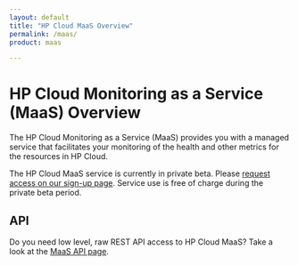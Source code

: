 ```yaml
---
layout: default
title: "HP Cloud MaaS Overview"
permalink: /maas/
product: maas

---
```

# HP Cloud Monitoring as a Service (MaaS) Overview

The HP Cloud Monitoring as a Service (MaaS) provides you with a managed service that facilitates your monitoring of the health and other metrics for the resources in HP Cloud.  

The HP Cloud MaaS service is currently in private beta.  Please [request access on our sign-up page](https://account.hpcloud.com/cases/betarequest/maas).  Service use is free of charge during the private beta period.

## API
Do you need low level, raw REST API access to HP Cloud MaaS?  Take a look at the [MaaS API page](/api/monitoring/).
